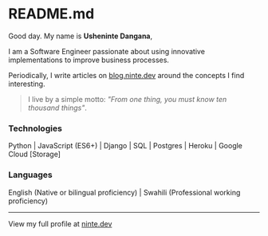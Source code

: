 # README.md

Good day. My name is **Usheninte Dangana**, 

I am a Software Engineer passionate about using innovative implementations to improve business processes.

Periodically, I write articles on [blog.ninte.dev](https://blog.ninte.dev) around the concepts I find interesting.

> I live by a simple motto: _"From one thing, you must know ten thousand things"_. 

### Technologies

Python | JavaScript (ES6+) | Django | SQL | Postgres | Heroku | Google Cloud \[Storage]

### Languages

English (Native or bilingual proficiency) | Swahili (Professional working proficiency)

---

View my full profile at [ninte.dev](https://ninte.dev)
